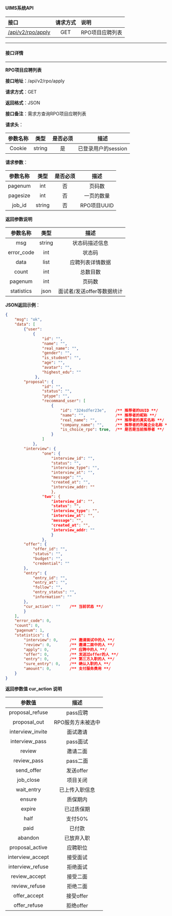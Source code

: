 #### UIMS系统API

| 接口  | 请求方式 | 说明 |
| :--- | :---: | :--- |
|[/api/v2/rpo/apply](#RpoApplyGet)| GET | RPO项目应聘列表 |

***

#### 接口详情
***

**<span name="RpoApplyGet">RPO项目应聘列表</span>** 

**接口地址**：/api/v2/rpo/apply

**请求方式**：GET

**返回格式**：JSON

**接口备注**：需求方查询RPO项目应聘列表

**请求头**：

| 参数名称 | 类型 | 是否必须 | 描述 |
| :---: | :---: | :---: | :---: |
| Cookie | string | 是 | 已登录用户的session |

**请求参数**：

| 参数名称 | 类型 | 是否必须 | 描述 |
| :---: | :---: | :---: | :---: |
| pagenum | int | 否 | 页码数 |
| pagesize | int | 否 | 一页的数量 |
| job_id | string | 否 | RPO项目UUID |

**返回参数说明**

| 参数名称 | 类型 | 描述 |
| :---: | :---: | :---: |
| msg | string | 状态码描述信息 |
| error_code | int | 状态码 |
| data | list | 应聘列表详情数据 |
| count | int | 总数目数 |
| pagenum | int | 页码数 |
| statistics | json | 面试者/发送offer等数据统计 |

**JSON返回示例**：

```json
{
    "msg": "ok",
    "data": [
        {"user": 
            {
                "id": "",
                "name": "",
                "real_name": "",
                "gender": "",
                "is_student": "",
                "age": "",
                "avatar": "",
                "highest_edu": ""
             },
        "proposal": {
                "id": "", 
                "status": "", 
                "ptype": "",
                "recommand_user": [
                    {
                        "id": "324sdfer23e",    /** 推荐者的UUID **/
                        "name": "",             /** 推荐者的昵称 **/
                        "real_name": "",        /** 推荐者的真实名称 **/
                        "company_name": "",     /** 推荐者的所属企业名称 **/
                        "is_choice_rpo": true,  /** 是否是当前推荐者 **/
                    }
                ]
            },
        "interview": {
                "one": {
                    "interview_id": "",
                    "status": "",
                    "interview_type": "",
                    "interview_at": "",
                    "message": "",
                    "created_at": "",
                    "interview_addr: ""
                    },
                "two": {
                    "interview_id": "",
                    "status": "",
                    "interview_type": "",
                    "interview_at": "",
                    "message": "",
                    "created_at": "",
                    "interview_addr: ""
                    }
                },
        "offer": {
            "offer_id": "",
            "status": "",
            "budget": "",
            "credential": ""
        },
        "entry": {
            "entry_id": "",
            "entry_at": "",
            "follow": "",
            "entry_status": "",
            "information": ""
        },
        "cur_action": ""    /** 当前状态 **/
        }
    ],
    "error_code": 0,
    "count": 0,
    "pagenum": 1,
    "statistics": {
        "interview": 0,     /** 邀请面试中的人 **/
        "review": 0,        /** 邀请二面中的人 **/
        "apply": 0,         /** 应聘中的人 **/
        "offer": 0,         /** 发送过offer的人 **/
        "entry": 0,         /** 第三方入职的人 **/
        "sure_entry": 0,    /** 确认入职的人 **/
        "amount": 0,        /** 支付服务费用 **/
    }
}
```

**返回参数值 cur_action 说明**

| 参数值 | 描述 |
| :---: | :---: |
| proposal_refuse | pass应聘 |
| proposal_out | RPO服务方未被选中 |
| interview_invite | 面试邀请 |
| interview_pass | pass面试 |
| review | 邀请二面 |
| review_pass | pass二面 |
| send_offer | 发送offer |
| job_close | 项目关闭 |
| wait_entry | 已上传入职信息 |
| ensure | 质保期内 |
| expire | 已过质保期 |
| half | 支付50% |
| paid | 已付款 |
| abandon | 已放弃入职 |
| proposal_active | 应聘职位 |
| interview_accept | 接受面试 |
| interview_refuse | 拒绝面试 |
| review_accept | 接受二面 |
| review_refuse | 拒绝二面 |
| offer_accept | 接受offer |
| offer_refuse | 拒绝offer |
